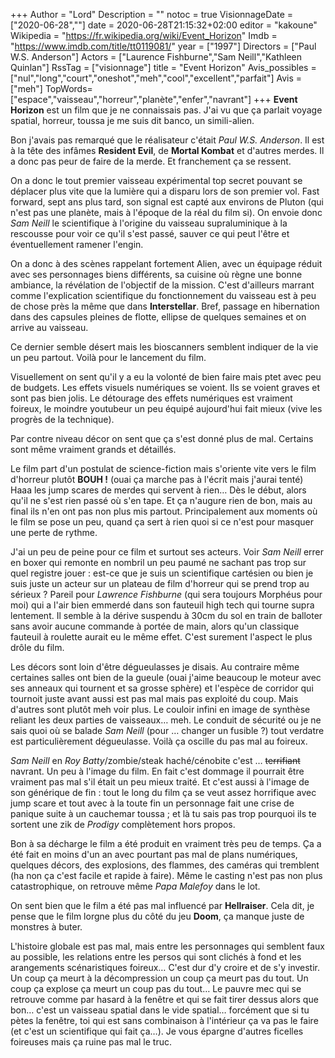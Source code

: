 +++
Author = "Lord"
Description = ""
notoc = true
VisionnageDate = ["2020-06-28",""]
date = 2020-06-28T21:15:32+02:00
editor = "kakoune"
Wikipedia = "https://fr.wikipedia.org/wiki/Event_Horizon"
Imdb = "https://www.imdb.com/title/tt0119081/"
year = ["1997"]
Directors = ["Paul W.S. Anderson"]
Actors = ["Laurence Fishburne","Sam Neill","Kathleen Quinlan"]
RssTag = ["visionnage"]
title = "Event Horizon"
Avis_possibles = ["nul","long","court","oneshot","meh","cool","excellent","parfait"]
Avis = ["meh"] 
TopWords=["espace","vaisseau","horreur","planète","enfer","navrant"]
+++
**Event Horizon** est un film que je ne connaissais pas.
J'ai vu que ça parlait voyage spatial, horreur, toussa je me suis dit banco, un simili-alien.

Bon j'avais pas remarqué que le réalisateur c'était *Paul W.S. Anderson*.
Il est à la tête des infâmes **Resident Evil**, de **Mortal Kombat** et d'autres merdes.
Il a donc pas peur de faire de la merde.
Et franchement ça se ressent.

On a donc le tout premier vaisseau expérimental top secret pouvant se déplacer plus vite que la lumière qui a disparu lors de son premier vol.
Fast forward, sept ans plus tard, son signal est capté aux environs de Pluton (qui n'est pas une planète, mais à l'époque de la réal du film si).
On envoie donc *Sam Neill* le scientifique à l'origine du vaisseau supraluminique à la rescousse pour voir ce qu'il s'est passé, sauver ce qui peut l'être et éventuellement ramener l'engin.

On a donc à des scènes rappelant fortement Alien, avec un équipage réduit avec ses personnages biens différents, sa cuisine où règne une bonne ambiance, la révélation de l'objectif de la mission.
C'est d'ailleurs marrant comme l'explication scientifique du fonctionnement du vaisseau est à peu de chose près la même que dans **Interstellar**.
Bref, passage en hibernation dans des capsules pleines de flotte, ellipse de quelques semaines et on arrive au vaisseau.

Ce dernier semble désert mais les bioscanners semblent indiquer de la vie un peu partout.
Voilà pour le lancement du film.

Visuellement on sent qu'il y a eu la volonté de bien faire mais ptet avec peu de budgets.
Les effets visuels numériques se voient.
Ils se voient graves et sont pas bien jolis.
Le détourage des effets numériques est vraiment foireux, le moindre youtubeur un peu équipé aujourd'hui fait mieux (vive les progrès de la technique).

Par contre niveau décor on sent que ça s'est donné plus de mal.
Certains sont même vraiment grands et détaillés.

Le film part d'un postulat de science-fiction mais s'oriente vite vers le film d'horreur plutôt **BOUH !** (ouai ça marche pas à l'écrit mais j'aurai tenté)
Haaa les jump scares de merdes qui servent à rien…
Dès le début, alors qu'il ne s'est rien passé où s'en tape.
Et ça n'augure rien de bon, mais au final ils n'en ont pas non plus mis partout.
Principalement aux moments où le film se pose un peu, quand ça sert à rien quoi si ce n'est pour masquer une perte de rythme.

J'ai un peu de peine pour ce film et surtout ses acteurs.
Voir *Sam Neill* errer en boxer qui remonte en nombril un peu paumé ne sachant pas trop sur quel registre jouer : est-ce que je suis un scientifique cartésien ou bien je suis juste un acteur sur un plateau de film d'horreur qui se prend trop au sérieux ?
Pareil pour *Lawrence Fishburne* (qui sera toujours Morphéus pour moi) qui a l'air bien emmerdé dans son fauteuil high tech qui tourne supra lentement.
Il semble à la dérive suspendu à 30cm du sol en train de balloter sans avoir aucune commande à portée de main, alors qu'un classique fauteuil à roulette aurait eu le même effet.
C'est surement l'aspect le plus drôle du film.

Les décors sont loin d'être dégueulasses je disais.
Au contraire même certaines salles ont bien de la gueule (ouai j'aime beaucoup le moteur avec ses anneaux qui tournent et sa grosse sphère) et l'espèce de corridor qui tournoit juste avant aussi est pas mal mais pas exploité du coup.
Mais d'autres sont plutôt meh voir plus.
Le couloir infini en image de synthèse reliant les deux parties de vaisseaux… meh.
Le conduit de sécurité ou je ne sais quoi où se balade *Sam Neill* (pour … changer un fusible ?) tout verdatre est particulièrement dégueulasse.
Voilà ça oscille du pas mal au foireux.

*Sam Neill* en *Roy Batty*/zombie/steak haché/cénobite c'est … ~~terrifiant~~ navrant.
Un peu à l'image du film.
En fait c'est dommage il pourrait être vraiment pas mal s'il était un peu mieux traité.
Et c'est aussi à l'image de son générique de fin : tout le long du film ça se veut assez horrifique avec jump scare et tout avec à la toute fin un personnage fait une crise de panique suite à un cauchemar toussa ;
 et là tu sais pas trop pourquoi ils te sortent une zik de *Prodigy* complètement hors propos.

Bon à sa décharge le film a été produit en vraiment très peu de temps.
Ça a été fait en moins d'un an avec pourtant pas mal de plans numériques, quelques décors, des explosions, des flammes, des caméras qui tremblent (ha non ça c'est facile et rapide à faire).
Même le casting n'est pas non plus catastrophique, on retrouve même *Papa Malefoy* dans le lot.

On sent bien que le film a été pas mal influencé par **Hellraiser**.
Cela dit, je pense que le film lorgne plus du côté du jeu **Doom**, ça manque juste de monstres à buter.

L'histoire globale est pas mal, mais entre les personnages qui semblent faux au possible, les relations entre les persos qui sont clichés à fond et les arangements scénaristiques foireux…
C'est dur d'y croire et de s'y investir.
Un coup ça meurt à la décompression un coup ça meurt pas du tout.
Un coup ça explose ça meurt un coup pas du tout…
Le pauvre mec qui se retrouve comme par hasard à la fenêtre et qui se fait tirer dessus alors que bon… c'est un vaisseau spatial dans le vide spatial… forcément que si tu pètes la fenêtre, toi qui est sans combinaison à l'intérieur ça va pas le faire (et c'est un scientifique qui fait ça…).
Je vous épargne d'autres ficelles foireuses mais ça ruine pas mal le truc.
